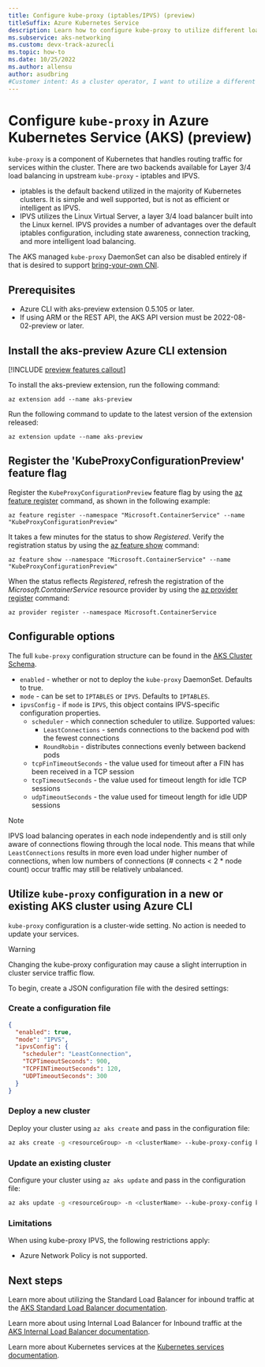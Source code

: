 ```yaml
---
title: Configure kube-proxy (iptables/IPVS) (preview)
titleSuffix: Azure Kubernetes Service
description: Learn how to configure kube-proxy to utilize different load balancing configurations with Azure Kubernetes Service (AKS).
ms.subservice: aks-networking
ms.custom: devx-track-azurecli
ms.topic: how-to
ms.date: 10/25/2022
ms.author: allensu
author: asudbring
#Customer intent: As a cluster operator, I want to utilize a different kube-proxy configuration.
---
```


# Configure `kube-proxy` in Azure Kubernetes Service (AKS) (preview)

`kube-proxy` is a component of Kubernetes that handles routing traffic for services within the cluster. There are two backends available for Layer 3/4 load balancing in upstream `kube-proxy` - iptables and IPVS. 

- iptables is the default backend utilized in the majority of Kubernetes clusters. It is simple and well supported, but is not as efficient or intelligent as IPVS.
- IPVS utilizes the Linux Virtual Server, a layer 3/4 load balancer built into the Linux kernel. IPVS provides a number of advantages over the default iptables configuration, including state awareness, connection tracking, and more intelligent load balancing.

The AKS managed `kube-proxy` DaemonSet can also be disabled entirely if that is desired to support [bring-your-own CNI][aks-byo-cni].

## Prerequisites

* Azure CLI with aks-preview extension 0.5.105 or later.
* If using ARM or the REST API, the AKS API version must be 2022-08-02-preview or later.

## Install the aks-preview Azure CLI extension

[!INCLUDE [preview features callout](includes/preview/preview-callout.md)]

To install the aks-preview extension, run the following command:

```azurecli
az extension add --name aks-preview
```

Run the following command to update to the latest version of the extension released:

```azurecli
az extension update --name aks-preview
```

## Register the 'KubeProxyConfigurationPreview' feature flag

Register the `KubeProxyConfigurationPreview` feature flag by using the [az feature register][az-feature-register] command, as shown in the following example:

```azurecli-interactive
az feature register --namespace "Microsoft.ContainerService" --name "KubeProxyConfigurationPreview"
```

It takes a few minutes for the status to show *Registered*. Verify the registration status by using the [az feature show][az-feature-show] command:

```azurecli-interactive
az feature show --namespace "Microsoft.ContainerService" --name "KubeProxyConfigurationPreview"
```

When the status reflects *Registered*, refresh the registration of the *Microsoft.ContainerService* resource provider by using the [az provider register][az-provider-register] command:

```azurecli-interactive
az provider register --namespace Microsoft.ContainerService
```

## Configurable options

The full `kube-proxy` configuration structure can be found in the [AKS Cluster Schema][aks-schema-kubeproxyconfig].

- `enabled` - whether or not to deploy the `kube-proxy` DaemonSet. Defaults to true.
- `mode` - can be set to `IPTABLES` or `IPVS`. Defaults to `IPTABLES`.
- `ipvsConfig` - if `mode` is `IPVS`, this object contains IPVS-specific configuration properties.
  - `scheduler` - which connection scheduler to utilize. Supported values:
    - `LeastConnections` - sends connections to the backend pod with the fewest connections
    - `RoundRobin` - distributes connections evenly between backend pods
  - `tcpFinTimeoutSeconds` - the value used for timeout after a FIN has been received in a TCP session
  - `tcpTimeoutSeconds` - the value used for timeout length for idle TCP sessions
  - `udpTimeoutSeconds` - the value used for timeout length for idle UDP sessions

> [!NOTE]
> IPVS load balancing operates in each node independently and is still only aware of connections flowing through the local node. This means that while `LeastConnections` results in more even load under higher number of connections, when low numbers of connections (# connects < 2 * node count) occur traffic may still be relatively unbalanced.

## Utilize `kube-proxy` configuration in a new or existing AKS cluster using Azure CLI

`kube-proxy` configuration is a cluster-wide setting. No action is needed to update your services.

>[!WARNING]
> Changing the kube-proxy configuration may cause a slight interruption in cluster service traffic flow.

To begin, create a JSON configuration file with the desired settings:

### Create a configuration file

```json
{
  "enabled": true,
  "mode": "IPVS",
  "ipvsConfig": {
    "scheduler": "LeastConnection",
    "TCPTimeoutSeconds": 900,
    "TCPFINTimeoutSeconds": 120,
    "UDPTimeoutSeconds": 300
  }
}
```

### Deploy a new cluster

Deploy your cluster using `az aks create` and pass in the configuration file:

```bash
az aks create -g <resourceGroup> -n <clusterName> --kube-proxy-config kube-proxy.json
```

### Update an existing cluster

Configure your cluster using `az aks update` and pass in the configuration file:

```bash
az aks update -g <resourceGroup> -n <clusterName> --kube-proxy-config kube-proxy.json
```

### Limitations

When using kube-proxy IPVS, the following restrictions apply:

- Azure Network Policy is not supported.

## Next steps

Learn more about utilizing the Standard Load Balancer for inbound traffic at the [AKS Standard Load Balancer documentation](load-balancer-standard.md).

Learn more about using Internal Load Balancer for Inbound traffic at the [AKS Internal Load Balancer documentation](internal-lb.md).

Learn more about Kubernetes services at the [Kubernetes services documentation][kubernetes-services].

<!-- LINKS - External -->
[kubernetes-services]: https://kubernetes.io/docs/concepts/services-networking/service/
[aks-schema-kubeproxyconfig]: /azure/templates/microsoft.containerservice/managedclusters?pivots=deployment-language-bicep#containerservicenetworkprofilekubeproxyconfig

<!-- LINKS - Internal -->
[aks-byo-cni]: use-byo-cni.md
[az-provider-register]: /cli/azure/provider#az-provider-register
[az-feature-register]: /cli/azure/feature#az-feature-register
[az-feature-show]: /cli/azure/feature#az-feature-show
